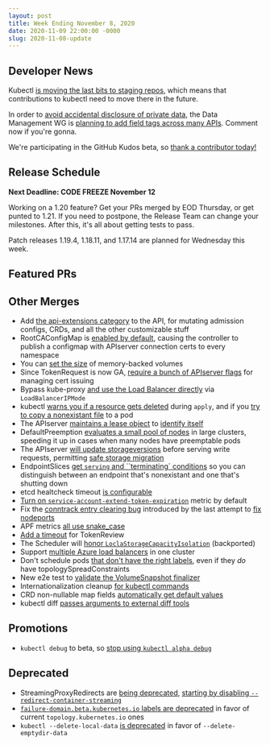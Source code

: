 ```yaml
---
layout: post
title: Week Ending November 8, 2020
date: 2020-11-09 22:00:00 -0000
slug: 2020-11-08-update
---
```


## Developer News

Kubectl [is moving the last bits to staging repos](https://groups.google.com/g/kubernetes-dev/c/tmUnaUQd7uk),
which means that contributions to kubectl need to move there in the future.

In order to [avoid accidental disclosure of private data](https://github.com/kubernetes/enhancements/tree/master/keps/sig-instrumentation/1753-logs-sanitization),
the Data Management WG
is [planning to add field tags across many APIs](https://groups.google.com/g/kubernetes-dev/c/Vbb5dZyduyc).  Comment now
if you're gonna.

We're participating in the GitHub Kudos beta, so [thank a contributor today!](https://groups.google.com/g/kubernetes-dev/c/dslziTxFvDo)

## Release Schedule

**Next Deadline: CODE FREEZE November 12**

Working on a 1.20 feature?  Get your PRs merged by EOD Thursday, or get punted
to 1.21.  If you need to postpone, the Release Team can change your milestones.
After this, it's all about getting tests to pass.

Patch releases 1.19.4, 1.18.11, and 1.17.14 are planned for Wednesday this week.

## Featured PRs


## Other Merges

* Add [the api-extensions category](https://github.com/kubernetes/kubernetes/pull/95603) to the API, for mutating admission configs, CRDs, and all the other customizable stuff
* RootCAConfigMap is [enabled by default](https://github.com/kubernetes/kubernetes/pull/96197), causing the controller to publish a configmap with APIserver connection certs to every namespace
* You can [set the size](https://github.com/kubernetes/kubernetes/pull/94444) of memory-backed volumes
* Since TokenRequest is now GA, [require a bunch of APIserver flags](https://github.com/kubernetes/kubernetes/pull/95896) for managing cert issuing
* Bypass kube-proxy [and use the Load Balancer directly](https://github.com/kubernetes/kubernetes/pull/92312) via `LoadBalancerIPMode`
* kubectl [warns you if a resource gets deleted](https://github.com/kubernetes/kubernetes/pull/95544) during `apply`, and if you [try to copy a nonexistant file](https://github.com/kubernetes/kubernetes/pull/90333) to a pod
* The APIserver [maintains a lease object](https://github.com/kubernetes/kubernetes/pull/95533) to [identify itself](https://github.com/kubernetes/enhancements/blob/master/keps/sig-api-machinery/1965-kube-apiserver-identity/README.md)
* DefaultPreemption [evaluates a small pool of nodes](https://github.com/kubernetes/kubernetes/pull/94814) in large clusters, speeding it up in cases when many nodes have preemptable pods
* The APIserver [will update storageversions](https://github.com/kubernetes/kubernetes/pull/93873) before serving write requests, permitting [safe storage migration](https://github.com/kubernetes/enhancements/blob/master/keps/sig-api-machinery/20190802-dynamic-coordinated-storage-version.md)
* EndpointSlices [get `serving` and ``terminating` conditions](https://github.com/kubernetes/kubernetes/pull/92968) so you can distinguish between an endpoint that's nonexistant and one that's shutting down
* etcd healtcheck timeout [is configurable](https://github.com/kubernetes/kubernetes/pull/93244)
* [Turn on `service-account-extend-token-expiration`](https://github.com/kubernetes/kubernetes/pull/96273) metric by default
* Fix the [conntrack entry clearing bug](https://github.com/kubernetes/kubernetes/pull/96251) introduced by the last attempt to [fix nodeports](https://github.com/kubernetes/kubernetes/pull/71573)
* APF metrics [all use snake_case](https://github.com/kubernetes/kubernetes/pull/96236)
* [Add a timeout](https://github.com/kubernetes/kubernetes/pull/96217) for TokenReview
* The Scheduler will [honor `LoclaStorageCapacityIsolation`](https://github.com/kubernetes/kubernetes/pull/96092) (backported)
* Support [multiple Azure load balancers](https://github.com/kubernetes/kubernetes/pull/96111) in one cluster
* Don't schedule pods [that don't have the right labels](https://github.com/kubernetes/kubernetes/pull/95812), even if they *do* have topologySpreadConstraints
* New e2e test to [validate the VolumeSnapshot finalizer](https://github.com/kubernetes/kubernetes/pull/95863)
* Internationalization cleanup [for kubectl commands](https://github.com/kubernetes/kubernetes/pull/95439)
* CRD non-nullable map fields [automatically get default values](https://github.com/kubernetes/kubernetes/pull/95423)
* kubectl diff [passes arguments to external diff tools](https://github.com/kubernetes/kubernetes/pull/95292)

## Promotions

* `kubectl debug` to beta, so [stop using `kubectl alpha debug`](https://github.com/kubernetes/kubernetes/pull/96138)

## Deprecated

* StreamingProxyRedirects are [being deprecated](https://github.com/kubernetes/enhancements/issues/1558), [starting by disabling `--redirect-container-streaming`](https://github.com/kubernetes/kubernetes/pull/95935)
* [`failure-domain.beta.kubernetes.io` labels are deprecated](https://github.com/kubernetes/kubernetes/pull/96033) in favor of current `topology.kubernetes.io` ones
* `kubectl --delete-local-data` [is deprecated](https://github.com/kubernetes/kubernetes/pull/95076) in favor of `--delete-emptydir-data`
